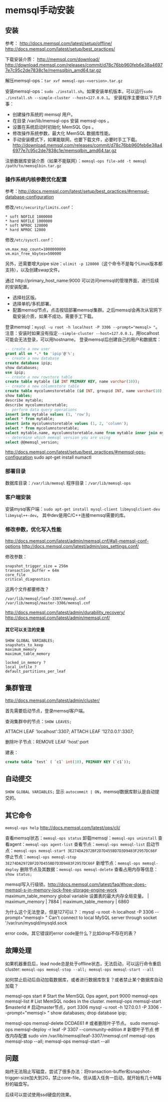 # memsql手动安装

## 安装

参考：
http://docs.memsql.com/latest/setup/offline/
http://docs.memsql.com/latest/setup/best_practices/

下载安装介质：
http://memsql.com/download/
http://download.memsql.com/releases/commit/d78c76bb960feb6e38a46977e7c95c2de7838c1e/memsqlbin_amd64.tar.gz

解压memsql-ops：`tar xvf memsql-ops-<version>.tar.gz`

安装memsql-ops：`sudo ./install.sh`。如果安装单机版本，可以运行`sudo ./install.sh --simple-cluster --host=127.0.0.1`。
安装程序主要做以下几件事：
* 创建操作系统的 memsql 用户。
* 在目录 /var/lib/memsql-ops 安装 memsql-ops 。
* 设置在系统启动时初始化 MemSQL Ops 。
* 修改操作系统参数，最大化 MemSQL 数据库性能。
* 手动安装模式下，如果能联网，也要下载文件，必要时手工下载。 http://download.memsql.com/releases/commit/d78c76bb960feb6e38a46977e7c95c2de7838c1e/memsqlbin_amd64.tar.gz

注册数据库安装介质（如果不能联网）：`memsql-ops file-add -t memsql /path/to/memsqlbin.tar.gz`

### 操作系统内核参数优化配置

参考：http://docs.memsql.com/latest/setup/best_practices/#memsql-database-configuration

修改`/etc/security/limits.conf`：
```
* soft NOFILE 1000000
* hard NOFILE 1000000
* soft NPROC 128000
* hard NPROC 12800
```

修改`/etc/sysctl.conf`：
```
vm.max_map_count=1000000000
vm.min_free_kbytes=500000
```

另外，还需要增大pipe size：`ulimit -p 128000`（这个命令不是每个Linux版本都支持），以及创建swap文件。

通过 http://primary_host_name:9000 可以访问memsql的管理界面，进行后续的安装配置。
* 选择社区版。
* 选择单机/多机部署。
* 配置memsql节点，点击按钮部署memsql集群。之后memsql会再次从官网下载安装介质，如果不成功，需要手工下载。

登录memsql：`mysql -u root -h localhost -P 3306 --prompt="memsql> "`。注意：安装时如果没有指定`--simple-cluster --host=127.0.0.1`，用localhost可能会无法登录，可以用hostname。
登录memsql后创建自己的用户和数据库：
```sql
-- create a new user
grant all on *.* to 'ipip'@'%';
-- create a new database
create database ipip;
show databases;
use ipip;
-- create a new rowstore table
create table mytable (id INT PRIMARY KEY, name varchar(10));
-- create a new columnstore table
create table mycolumnstoretable (id INT, groupid INT, name varchar(10), key (groupid) using clustered columnstore, shard key (id));
show tables;
describe mytable;
describe mycolumnstoretable;
-- perform data query operations
insert into mytable values (1, 'row');
select * from mytable;
insert into mycolumnstoretable values (1, 2, 'column');
select * from mycolumnstoretable;
select mytable.name, mycolumnstoretable.name from mytable inner join mycolumnstoretable on mytable.id = mycolumnstoretable.id;
-- determine which memsql version you are using
select @@memsql_version;
```

http://docs.memsql.com/latest/setup/best_practices/#memsql-ops-configuration
sudo apt-get install numactl

### 部署目录

数据库目录：`/var/lib/memsql`
程序目录：`/var/lib/memsql-ops`

### 客户端安装

安装mysql客户端：`sudo apt-get install mysql-client libmysqlclient-dev libmysql++-dev`。
其中dev是用C/C++连接memsql需要的库。

### 修改参数，优化写入性能

http://docs.memsql.com/latest/admin/memsql.cnf/#all-memsql-conf-options
http://docs.memsql.com/latest/admin/ops_settings.conf/

修改参数：
```
snapshot_trigger_size = 256m
transaction_buffer = 64m
core_file
critical_diagnostics
```

这两个文件都要修改？
```
/var/lib/memsql/leaf-3307/memsql.cnf
/var/lib/memsql/master-3306/memsql.cnf
```

http://docs.memsql.com/latest/admin/durability_recovery/
http://docs.memsql.com/latest/admin/memsql.cnf/

#### 其它可以关注的变量

```
SHOW GLOBAL VARIABLES;
snapshots_to_keep
maximum_memory
maximum_table_memory

locked_in_memory ?
local_infile ?
default_partitions_per_leaf
```

## 集群管理

http://docs.memsql.com/latest/admin/cluster/

首先需要启动节点，登录memsql客户端。

查询集群中的节点：`SHOW LEAVES;`

ATTACH LEAF 'localhost':3307;
ATTACH LEAF '127.0.0.1':3307;

删除叶子节点：REMOVE LEAF 'host':port


建表：
```sql
create table `test` ( `c1` int(10), PRIMARY KEY (`c1`));
```

## 自动提交

`SHOW GLOBAL VARIABLES;` 显示 `autocommit | ON`，memsql数据库默认是自动提交的。

## 其它命令

`memsql-ops help`
http://docs.memsql.com/latest/ops/cli/

查看memsql状态：`memsql-ops status`
卸载memsql：`memsql-ops uninstall`
查看agent：`memsql-ops agent-list`
查看节点：`memsql-ops memsql-list`
启动节点：`memsql-ops memsql-start 3E274DA2972BF2D7D455BD7D3D9483F2957DC66F`
停止节点：`memsql-ops memsql-stop 3E274DA2972BF2D7D455BD7D3D9483F2957DC66F`
新增节点：`memsql-ops memsql-deploy`
删除节点及其数据：`memsql-ops memsql-delete`
查看占用内存等信息：`show status;`


memsql写入行级锁。http://docs.memsql.com/latest/faq/#how-does-memsql-s-in-memory-lock-free-storage-engine-work
maximum_table_memory global variable 设置表的最大内存全局变量。
| maximum_memory               | 7884
| maximum_table_memory         | 6860



为什么这个无法登录，但是127可以？：mysql -u root -h localhost -P 3306 --prompt="memsql> "
Can't connect to local MySQL server through socket '/var/run/mysqld/mysqld.sock

error code。其它错误的error code是什么？比如drop不存在的表？

## 故障处理

如果机器重启后，lead node总是处于offline状态，无法启动，可以运行命令重启cluster: `memsql-ops memsql-stop --all; memsql-ops memsql-start --all`


如何禁止启动后自动加载数据库，或者进行数据库恢复？或者禁止某个数据库自动加载？


memsql-ops start	# Start the MemSQL Ops agent, port 9000
memsql-ops memsql-list	# List MemSQL nodes in the cluster.
memsql-ops memsql-start $masterId	# 启动master节点，port 3306
mysql -u root -h 127.0.0.1 -P 3306 --prompt="memsql> "
	show databases;
	drop database ipip;

memsql-ops memsql-delete DCDAE61 # 或者删除叶子节点。
sudo memsql-ops memsql-deploy -r leaf -P 3307 --community-edition # 新增叶子节点
修改内存配置 sudo vim /var/lib/memsql/leaf-3307/memsql.cnf
memsql-ops memsql-stop --all; memsql-ops memsql-start --all

## 问题

始终无法阻止写磁盘，尝试了很多办法：将transaction-buffer和snapshot-trigger-size加大到2G，禁止core-file。但从插入任务一启动，就开始有几十M每秒的磁盘写。

后续可以尝试使用ssd硬盘的效果。


